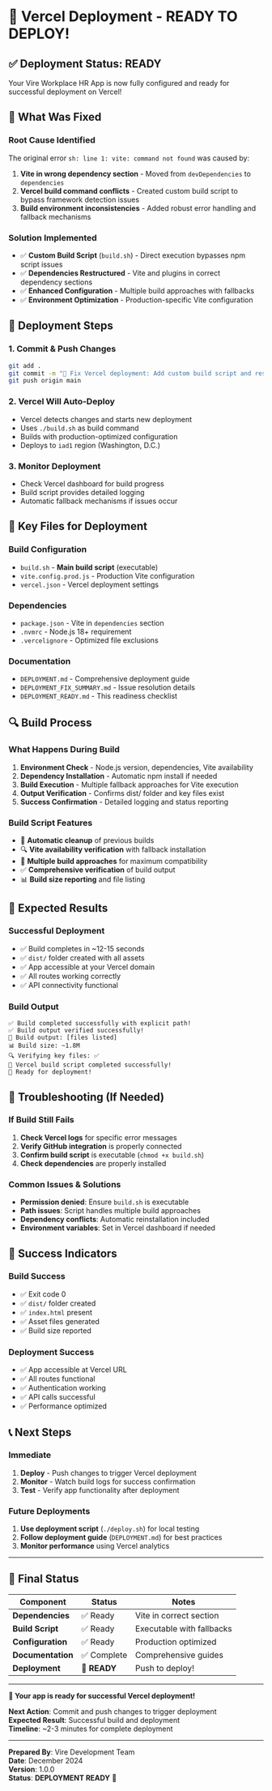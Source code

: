 # 🚀 Vercel Deployment - READY TO DEPLOY!

## ✅ Deployment Status: **READY**

Your Vire Workplace HR App is now fully configured and ready for successful deployment on Vercel!

## 🔧 What Was Fixed

### **Root Cause Identified**
The original error `sh: line 1: vite: command not found` was caused by:
1. **Vite in wrong dependency section** - Moved from `devDependencies` to `dependencies`
2. **Vercel build command conflicts** - Created custom build script to bypass framework detection issues
3. **Build environment inconsistencies** - Added robust error handling and fallback mechanisms

### **Solution Implemented**
- ✅ **Custom Build Script** (`build.sh`) - Direct execution bypasses npm script issues
- ✅ **Dependencies Restructured** - Vite and plugins in correct dependency sections
- ✅ **Enhanced Configuration** - Multiple build approaches with fallbacks
- ✅ **Environment Optimization** - Production-specific Vite configuration

## 🚀 Deployment Steps

### **1. Commit & Push Changes**
```bash
git add .
git commit -m "🔧 Fix Vercel deployment: Add custom build script and restructure dependencies"
git push origin main
```

### **2. Vercel Will Auto-Deploy**
- Vercel detects changes and starts new deployment
- Uses `./build.sh` as build command
- Builds with production-optimized configuration
- Deploys to `iad1` region (Washington, D.C.)

### **3. Monitor Deployment**
- Check Vercel dashboard for build progress
- Build script provides detailed logging
- Automatic fallback mechanisms if issues occur

## 📁 Key Files for Deployment

### **Build Configuration**
- `build.sh` - **Main build script** (executable)
- `vite.config.prod.js` - Production Vite configuration
- `vercel.json` - Vercel deployment settings

### **Dependencies**
- `package.json` - Vite in `dependencies` section
- `.nvmrc` - Node.js 18+ requirement
- `.vercelignore` - Optimized file exclusions

### **Documentation**
- `DEPLOYMENT.md` - Comprehensive deployment guide
- `DEPLOYMENT_FIX_SUMMARY.md` - Issue resolution details
- `DEPLOYMENT_READY.md` - This readiness checklist

## 🔍 Build Process

### **What Happens During Build**
1. **Environment Check** - Node.js version, dependencies, Vite availability
2. **Dependency Installation** - Automatic npm install if needed
3. **Build Execution** - Multiple fallback approaches for Vite execution
4. **Output Verification** - Confirms dist/ folder and key files exist
5. **Success Confirmation** - Detailed logging and status reporting

### **Build Script Features**
- 🧹 **Automatic cleanup** of previous builds
- 🔍 **Vite availability verification** with fallback installation
- 🚀 **Multiple build approaches** for maximum compatibility
- ✅ **Comprehensive verification** of build output
- 📊 **Build size reporting** and file listing

## 🎯 Expected Results

### **Successful Deployment**
- ✅ Build completes in ~12-15 seconds
- ✅ `dist/` folder created with all assets
- ✅ App accessible at your Vercel domain
- ✅ All routes working correctly
- ✅ API connectivity functional

### **Build Output**
```
✅ Build completed successfully with explicit path!
✅ Build output verified successfully!
📁 Build output: [files listed]
📊 Build size: ~1.8M
🔍 Verifying key files: ✅
🎉 Vercel build script completed successfully!
🚀 Ready for deployment!
```

## 🚨 Troubleshooting (If Needed)

### **If Build Still Fails**
1. **Check Vercel logs** for specific error messages
2. **Verify GitHub integration** is properly connected
3. **Confirm build script** is executable (`chmod +x build.sh`)
4. **Check dependencies** are properly installed

### **Common Issues & Solutions**
- **Permission denied**: Ensure `build.sh` is executable
- **Path issues**: Script handles multiple build approaches
- **Dependency conflicts**: Automatic reinstallation included
- **Environment variables**: Set in Vercel dashboard if needed

## 🎉 Success Indicators

### **Build Success**
- ✅ Exit code 0
- ✅ `dist/` folder created
- ✅ `index.html` present
- ✅ Asset files generated
- ✅ Build size reported

### **Deployment Success**
- ✅ App accessible at Vercel URL
- ✅ All routes functional
- ✅ Authentication working
- ✅ API calls successful
- ✅ Performance optimized

## 📞 Next Steps

### **Immediate**
1. **Deploy** - Push changes to trigger Vercel deployment
2. **Monitor** - Watch build logs for success confirmation
3. **Test** - Verify app functionality after deployment

### **Future Deployments**
1. **Use deployment script** (`./deploy.sh`) for local testing
2. **Follow deployment guide** (`DEPLOYMENT.md`) for best practices
3. **Monitor performance** using Vercel analytics

---

## 🎯 **Final Status**

| Component | Status | Notes |
|-----------|--------|-------|
| **Dependencies** | ✅ Ready | Vite in correct section |
| **Build Script** | ✅ Ready | Executable with fallbacks |
| **Configuration** | ✅ Ready | Production optimized |
| **Documentation** | ✅ Complete | Comprehensive guides |
| **Deployment** | 🚀 **READY** | Push to deploy! |

---

**🎉 Your app is ready for successful Vercel deployment!**

**Next Action**: Commit and push changes to trigger deployment  
**Expected Result**: Successful build and deployment  
**Timeline**: ~2-3 minutes for complete deployment

---

**Prepared By**: Vire Development Team  
**Date**: December 2024  
**Version**: 1.0.0  
**Status**: **DEPLOYMENT READY** 🚀
